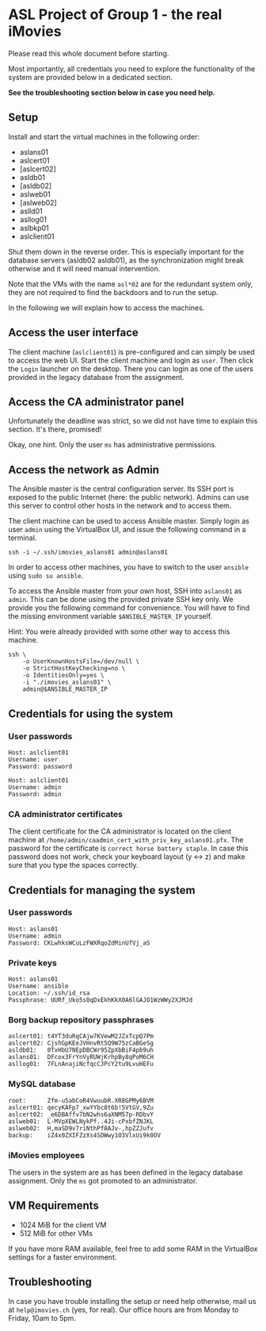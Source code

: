 # ASL Project of Group 1 - the real iMovies

Please read this whole document before starting.

Most importantly, all credentials you need to explore the functionality of the system are provided below in a dedicated section.

**See the troubleshooting section below in case you need help.**

## Setup

Install and start the virtual machines in the following order:
* aslans01
* aslcert01
* [aslcert02]
* asldb01
* [asldb02]
* aslweb01
* [aslweb02]
* aslld01
* asllog01
* aslbkp01
* aslclient01

Shut them down in the reverse order. This is especially important for the
database servers (asldb02 asldb01), as the synchronization might break
otherwise and it will need manual intervention.

Note that the VMs with the name `asl*02` are for the redundant system only, they are not required to
find the backdoors and to run the setup.

In the following we will explain how to access the machines.

## Access the user interface

The client machine (`aslclient01`) is pre-configured and can simply be used to access the web UI.
Start the client machine and login as `user`.
Then click the `Login` launcher on the desktop.
There you can login as one of the users provided in the legacy database from the assignment.

## Access the CA administrator panel

Unfortunately the deadline was strict, so we did not have time to explain this section.
It's there, promised!

Okay, one hint.
Only the user `ms` has administrative permissions.

## Access the network as Admin

The Ansible master is the central configuration server.
Its SSH port is exposed to the public Internet (here: the public network).
Admins can use this server to control other hosts in the network and to access them.

The client machine can be used to access Ansible master.
Simply login as user `admin` using the VirtualBox UI, and issue the following command in a terminal.

```
ssh -i ~/.ssh/imovies_aslans01 admin@aslans01
```

In order to access other machines, you have to switch to the user `ansible` using `sudo su ansible`.

To access the Ansible master from your own host, SSH into `aslans01` as `admin`.
This can be done using the provided private SSH key only.
We provide you the following command for convenience.
You will have to find the missing environment variable `$ANSIBLE_MASTER_IP` yourself.

Hint: You were already provided with some other way to access this machine.

```
ssh \
	-o UserKnownHostsFile=/dev/null \
	-o StrictHostKeyChecking=no \
	-o IdentitiesOnly=yes \
	-i "./imovies_aslans01" \
	admin@$ANSIBLE_MASTER_IP
```

## Credentials for using the system

### User passwords
```
Host: aslclient01
Username: user
Password: password

Host: aslclient01
Username: admin
Password: admin
```

### CA administrator certificates

The client certificate for the CA administrator is located on the client machine at `/home/admin/caadmin_cert_with_priv_key_aslans01.pfx`.
The password for the certificate is `correct horse battery staple`.
In case this password does not work, check your keyboard layout (y <-> z) and make sure that you type the spaces correctly.

## Credentials for managing the system

### User passwords
```
Host: aslans01
Username: admin
Password: CKLwhksWCuLzFWXRqoZdMinUfVj_aS
```

### Private keys
```
Host: aslans01
Username: ansible
Location: ~/.ssh/id_rsa
Passphrase: UURf_Uko5s0qDxEkhKkX0A6lGAJO1WzWWy2XJMJd
```

### Borg backup repository passphrases
```
aslcert01: t4YT3duRqCAjw7KVewM2JZxTcpQ7Pm
aslcert02: CjshGpKEeJVHnvRt5Q9W75zCaBGeSg
asldb01:   0TxHbU7NEpDBCWr95ZpXbBiF4pb9uh
aslans01:  DFcox3FrYnVyRUWjKrhpBy8qPoM6CH
asllog01:  7FLnAnajiNcfqcCJPcY2tu9LvuHEFu
```

### MySQL database
```
root:      Zfm-u5abCoR4VwuubR.XR8GPMy6BVM
aslcert01: qecyKAFp7_xwYYbc8t6b!5VtGV,9Zu
aslcert02: _e6DBAffv7bN2whs6aXNM57p-RDbvY
aslweb01:  L-MVpXEWLNykPf..4Ji-cPxbfZNJKL
aslweb02:  H,maSD9v7riNthPf8AJv-,hpZZJufv
backup:    iZ4x0ZXIFZzXs4SDWwy1O3VlxUi9k0OV
```

### iMovies employees

The users in the system are as has been defined in the legacy database assignment.
Only the `ms` got promoted to an administrator.

## VM Requirements

- 1024 MiB for the client VM
- 512 MiB for other VMs

If you have more RAM available, feel free to add some RAM in the VirtualBox settings for a faster environment.

## Troubleshooting

In case you have trouble installing the setup or need help otherwise, mail us at `help@imovies.ch` (yes, for real).
Our office hours are from Monday to Friday, 10am to 5pm.
